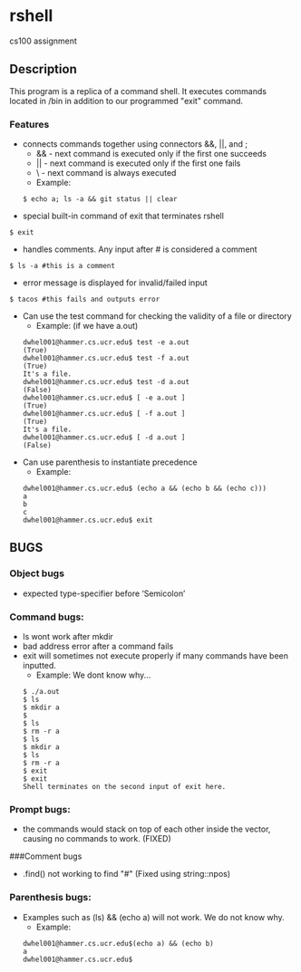 # rshell
cs100 assignment


## Description
This program is a replica of a command shell. It executes commands located in /bin in addition
to our programmed "exit" command.

### Features
- connects commands together using connectors &&, ||, and ;
    * && - next command is executed only if the first one succeeds
    * || - next command is executed only if the first one fails
    * \ - next command is always executed
    * Example:
    ~~~
    $ echo a; ls -a && git status || clear
    ~~~
- special built-in command of exit that terminates rshell
~~~
$ exit
~~~
- handles comments. Any input after # is considered a comment
~~~
$ ls -a #this is a comment
~~~
- error message is displayed for invalid/failed input
~~~
$ tacos #this fails and outputs error
~~~
- Can use the test command for checking the validity of a file or directory
    * Example: (if we have a.out)
    ~~~
    dwhel001@hammer.cs.ucr.edu$ test -e a.out
    (True)
    dwhel001@hammer.cs.ucr.edu$ test -f a.out
    (True)
    It's a file.
    dwhel001@hammer.cs.ucr.edu$ test -d a.out
    (False)
    dwhel001@hammer.cs.ucr.edu$ [ -e a.out ]
    (True)
    dwhel001@hammer.cs.ucr.edu$ [ -f a.out ]
    (True)
    It's a file.
    dwhel001@hammer.cs.ucr.edu$ [ -d a.out ]
    (False)
    ~~~
- Can use parenthesis to instantiate precedence
  * Example:
  ~~~
  dwhel001@hammer.cs.ucr.edu$ (echo a && (echo b && (echo c)))
  a
  b
  c
  dwhel001@hammer.cs.ucr.edu$ exit
  ~~~

## BUGS
### Object bugs
- expected type-specifier before ‘Semicolon’

### Command bugs:
- ls wont work after mkdir
- bad address error after a command fails
- exit will sometimes not execute properly if many commands have been inputted.
    * Example: We dont know why...
    ~~~
    $ ./a.out
    $ ls
    $ mkdir a
    $
    $ ls
    $ rm -r a
    $ ls
    $ mkdir a
    $ ls
    $ rm -r a
    $ exit
    $ exit
    Shell terminates on the second input of exit here.
    ~~~


### Prompt bugs:
- the commands would stack on top of each other inside the vector, causing no commands to work. (FIXED)

###Comment bugs
- .find() not working to find "#" (Fixed using string::npos)

### Parenthesis bugs:
- Examples such as (ls) && (echo a) will not work. We do not know why.
    * Example:
    ~~~
    dwhel001@hammer.cs.ucr.edu$(echo a) && (echo b)
    a
    dwhel001@hammer.cs.ucr.edu$
    ~~~
